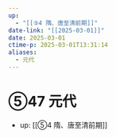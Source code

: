 ```yaml
---
up:
  - "[[⑤4 隋、唐至清前期]]"
date-link: "[[2025-03-01]]"
date: 2025-03-01
ctime-p: 2025-03-01T13:31:14
aliases:
  - 元代
---
```


# ⑤47 元代

- up: [[⑤4 隋、唐至清前期]]
